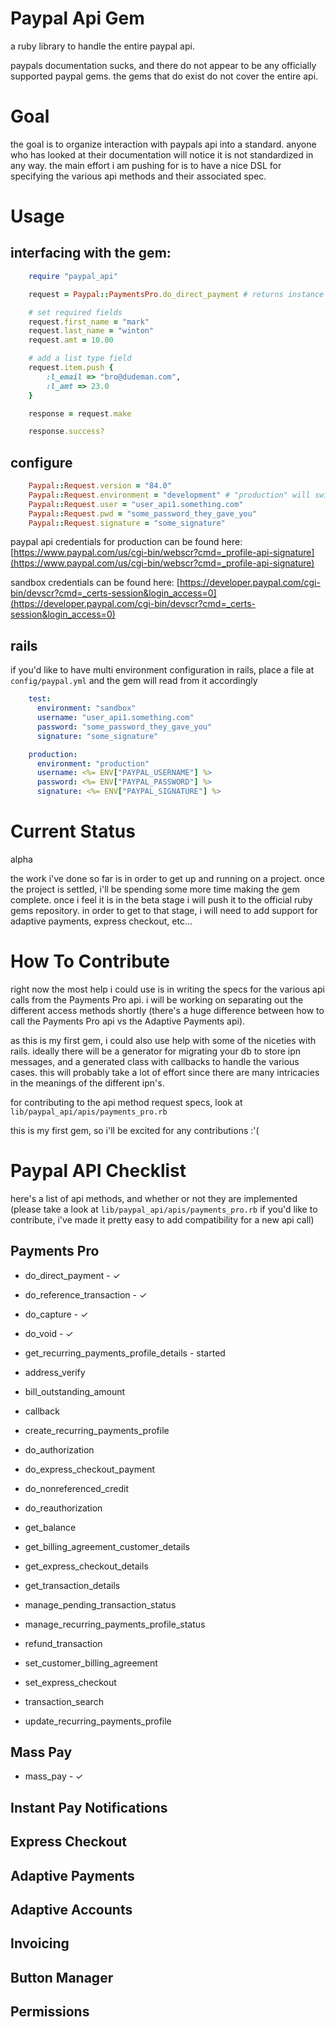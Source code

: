 # Paypal Api Gem

a ruby library to handle the entire paypal api.

paypals documentation sucks, and there do not appear to be any officially supported paypal gems.
the gems that do exist do not cover the entire api.

# Goal

the goal is to organize interaction with paypals api into a standard. anyone who has looked at their documentation will notice
it is not standardized in any way. the main effort i am pushing for is to have a nice DSL for specifying the various api
methods and their associated spec.

# Usage

## interfacing with the gem:
```ruby
	require "paypal_api"

	request = Paypal::PaymentsPro.do_direct_payment # returns instance of Paypal::DoDirectPaymentRequest

	# set required fields
	request.first_name = "mark"
	request.last_name = "winton"
	request.amt = 10.00

	# add a list type field
	request.item.push {
		:l_email => "bro@dudeman.com",
		:l_amt => 23.0
	}

	response = request.make

	response.success?
```

## configure

```ruby
	Paypal::Request.version = "84.0"
	Paypal::Request.environment = "development" # "production" will switch from the sandbox server to the real server
	Paypal::Request.user = "user_api1.something.com"
	Paypal::Request.pwd = "some_password_they_gave_you"
	Paypal::Request.signature = "some_signature"
```

paypal api credentials for production can be found here: [https://www.paypal.com/us/cgi-bin/webscr?cmd=_profile-api-signature](https://www.paypal.com/us/cgi-bin/webscr?cmd=_profile-api-signature)

sandbox credentials can be found here: [https://developer.paypal.com/cgi-bin/devscr?cmd=_certs-session&login_access=0](https://developer.paypal.com/cgi-bin/devscr?cmd=_certs-session&login_access=0)

## rails

if you'd like to have multi environment configuration in rails, place a file at `config/paypal.yml` and the gem will read from it accordingly

```yml
	test:
	  environment: "sandbox"
	  username: "user_api1.something.com"
	  password: "some_password_they_gave_you"
	  signature: "some_signature"

	production:
	  environment: "production"
	  username: <%= ENV["PAYPAL_USERNAME"] %>
	  password: <%= ENV["PAYPAL_PASSWORD"] %>
	  signature: <%= ENV["PAYPAL_SIGNATURE"] %>
```

# Current Status

alpha

the work i've done so far is in order to get up and running on a project. once the project is settled, i'll be spending
some more time making the gem complete. once i feel it is in the beta stage i will push it to the official ruby gems
repository. in order to get to that stage, i will need to add support for adaptive payments, express checkout, etc...

# How To Contribute

right now the most help i could use is in writing the specs for the various api calls from the Payments Pro api. i will be working on
separating out the different access methods shortly (there's a huge difference between how to call the Payments Pro api vs the Adaptive Payments api).

as this is my first gem, i could also use help with some of the niceties with rails. ideally there will be a generator for migrating your db
to store ipn messages, and a generated class with callbacks to handle the various cases. this will probably take a lot of effort since there
are many intricacies in the meanings of the different ipn's.

for contributing to the api method request specs, look at `lib/paypal_api/apis/payments_pro.rb`

this is my first gem, so i'll be excited for any contributions :'(

# Paypal API Checklist

here's a list of api methods, and whether or not they are implemented (please take a look at `lib/paypal_api/apis/payments_pro.rb` if you'd
like to contribute, i've made it pretty easy to add compatibility for a new api call)

## Payments Pro

* do_direct_payment - &#10003;

* do_reference_transaction - &#10003;

* do_capture - &#10003;

* do_void - &#10003;

* get_recurring_payments_profile_details - started

* address_verify

* bill_outstanding_amount

* callback

* create_recurring_payments_profile

* do_authorization

* do_express_checkout_payment

* do_nonreferenced_credit

* do_reauthorization

* get_balance

* get_billing_agreement_customer_details

* get_express_checkout_details

* get_transaction_details

* manage_pending_transaction_status

* manage_recurring_payments_profile_status

* refund_transaction

* set_customer_billing_agreement

* set_express_checkout

* transaction_search

* update_recurring_payments_profile

## Mass Pay

* mass_pay - &#10003;

## Instant Pay Notifications

## Express Checkout

## Adaptive Payments

## Adaptive Accounts

## Invoicing

## Button Manager

## Permissions
